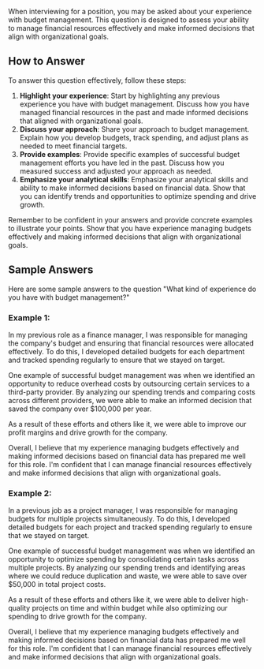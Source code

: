 
When interviewing for a position, you may be asked about your experience with budget management. This question is designed to assess your ability to manage financial resources effectively and make informed decisions that align with organizational goals.

How to Answer
-------------

To answer this question effectively, follow these steps:

1. **Highlight your experience**: Start by highlighting any previous experience you have with budget management. Discuss how you have managed financial resources in the past and made informed decisions that aligned with organizational goals.
2. **Discuss your approach**: Share your approach to budget management. Explain how you develop budgets, track spending, and adjust plans as needed to meet financial targets.
3. **Provide examples**: Provide specific examples of successful budget management efforts you have led in the past. Discuss how you measured success and adjusted your approach as needed.
4. **Emphasize your analytical skills**: Emphasize your analytical skills and ability to make informed decisions based on financial data. Show that you can identify trends and opportunities to optimize spending and drive growth.

Remember to be confident in your answers and provide concrete examples to illustrate your points. Show that you have experience managing budgets effectively and making informed decisions that align with organizational goals.

Sample Answers
--------------

Here are some sample answers to the question "What kind of experience do you have with budget management?"

### Example 1:

In my previous role as a finance manager, I was responsible for managing the company's budget and ensuring that financial resources were allocated effectively. To do this, I developed detailed budgets for each department and tracked spending regularly to ensure that we stayed on target.

One example of successful budget management was when we identified an opportunity to reduce overhead costs by outsourcing certain services to a third-party provider. By analyzing our spending trends and comparing costs across different providers, we were able to make an informed decision that saved the company over $100,000 per year.

As a result of these efforts and others like it, we were able to improve our profit margins and drive growth for the company.

Overall, I believe that my experience managing budgets effectively and making informed decisions based on financial data has prepared me well for this role. I'm confident that I can manage financial resources effectively and make informed decisions that align with organizational goals.

### Example 2:

In a previous job as a project manager, I was responsible for managing budgets for multiple projects simultaneously. To do this, I developed detailed budgets for each project and tracked spending regularly to ensure that we stayed on target.

One example of successful budget management was when we identified an opportunity to optimize spending by consolidating certain tasks across multiple projects. By analyzing our spending trends and identifying areas where we could reduce duplication and waste, we were able to save over $50,000 in total project costs.

As a result of these efforts and others like it, we were able to deliver high-quality projects on time and within budget while also optimizing our spending to drive growth for the company.

Overall, I believe that my experience managing budgets effectively and making informed decisions based on financial data has prepared me well for this role. I'm confident that I can manage financial resources effectively and make informed decisions that align with organizational goals.
